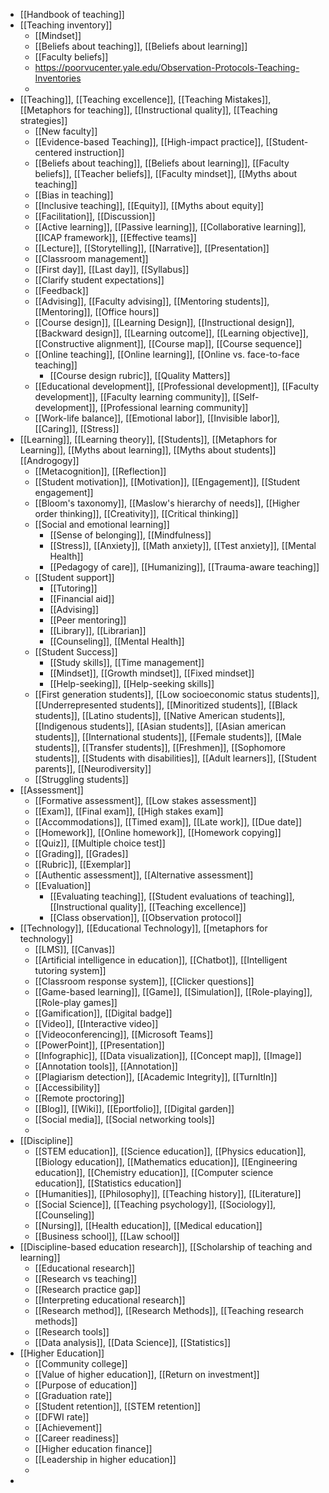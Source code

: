 - [[Handbook of teaching]]
- [[Teaching inventory]]
	- [[Mindset]]
	- [[Beliefs about teaching]], [[Beliefs about learning]]
	- [[Faculty beliefs]]
	- https://poorvucenter.yale.edu/Observation-Protocols-Teaching-Inventories
	-
- [[Teaching]], [[Teaching excellence]], [[Teaching Mistakes]], [[Metaphors for teaching]], [[Instructional quality]], [[Teaching strategies]]
	- [[New faculty]]
	- [[Evidence-based Teaching]], [[High-impact practice]], [[Student-centered instruction]]
	- [[Beliefs about teaching]], [[Beliefs about learning]], [[Faculty beliefs]], [[Teacher beliefs]], [[Faculty mindset]], [[Myths about teaching]]
	- [[Bias in teaching]]
	- [[Inclusive teaching]], [[Equity]], [[Myths about equity]]
	- [[Facilitation]], [[Discussion]]
	- [[Active learning]], [[Passive learning]], [[Collaborative learning]], [[ICAP framework]], [[Effective teams]]
	- [[Lecture]], [[Storytelling]], [[Narrative]], [[Presentation]]
	- [[Classroom management]]
	- [[First day]], [[Last day]], [[Syllabus]]
	- [[Clarify student expectations]]
	- [[Feedback]]
	- [[Advising]], [[Faculty advising]], [[Mentoring students]], [[Mentoring]], [[Office hours]]
	- [[Course design]], [[Learning Design]], [[Instructional design]], [[Backward design]], [[Learning outcome]], [[Learning objective]], [[Constructive alignment]], [[Course map]], [[Course sequence]]
	- [[Online teaching]], [[Online learning]], [[Online vs. face-to-face teaching]]
		- [[Course design rubric]], [[Quality Matters]]
	- [[Educational development]], [[Professional development]], [[Faculty development]], [[Faculty learning community]], [[Self-development]], [[Professional learning community]]
	- [[Work-life balance]], [[Emotional labor]], [[Invisible labor]], [[Caring]], [[Stress]]
- [[Learning]], [[Learning theory]], [[Students]], [[Metaphors for Learning]], [[Myths about learning]], [[Myths about students]] [[Androgogy]]
	- [[Metacognition]], [[Reflection]]
	- [[Student motivation]], [[Motivation]], [[Engagement]], [[Student engagement]]
	- [[Bloom's taxonomy]], [[Maslow's hierarchy of needs]], [[Higher order thinking]], [[Creativity]], [[Critical thinking]]
	- [[Social and emotional learning]]
		- [[Sense of belonging]], [[Mindfulness]]
		- [[Stress]], [[Anxiety]], [[Math anxiety]], [[Test anxiety]], [[Mental Health]]
		- [[Pedagogy of care]], [[Humanizing]], [[Trauma-aware teaching]]
	- [[Student support]]
		- [[Tutoring]]
		- [[Financial aid]]
		- [[Advising]]
		- [[Peer mentoring]]
		- [[Library]], [[Librarian]]
		- [[Counseling]], [[Mental Health]]
	- [[Student Success]]
		- [[Study skills]], [[Time management]]
		- [[Mindset]], [[Growth mindset]], [[Fixed mindset]]
		- [[Help-seeking]], [[Help-seeking skills]]
	- [[First generation students]], [[Low socioeconomic status students]], [[Underrepresented students]], [[Minoritized students]], [[Black students]], [[Latino students]], [[Native American students]], [[Indigenous students]], [[Asian students]], [[Asian american students]], [[International students]], [[Female students]], [[Male students]], [[Transfer students]], [[Freshmen]], [[Sophomore students]], [[Students with disabilities]], [[Adult learners]], [[Student parents]], [[Neurodiversity]]
	- [[Struggling students]]
- [[Assessment]]
	- [[Formative assessment]], [[Low stakes assessment]]
	- [[Exam]], [[Final exam]], [[High stakes exam]]
	- [[Accommodations]], [[Timed exam]], [[Late work]], [[Due date]]
	- [[Homework]], [[Online homework]], [[Homework copying]]
	- [[Quiz]], [[Multiple choice test]]
	- [[Grading]], [[Grades]]
	- [[Rubric]], [[Exemplar]]
	- [[Authentic assessment]], [[Alternative assessment]]
	- [[Evaluation]]
		- [[Evaluating teaching]], [[Student evaluations of teaching]], [[Instructional quality]], [[Teaching excellence]]
		- [[Class observation]], [[Observation protocol]]
- [[Technology]], [[Educational Technology]], [[metaphors for technology]]
	- [[LMS]], [[Canvas]]
	- [[Artificial intelligence in education]], [[Chatbot]], [[Intelligent tutoring system]]
	- [[Classroom response system]], [[Clicker questions]]
	- [[Game-based learning]], [[Game]], [[Simulation]], [[Role-playing]], [[Role-play games]]
	- [[Gamification]], [[Digital badge]]
	- [[Video]], [[Interactive video]]
	- [[Videoconferencing]], [[Microsoft Teams]]
	- [[PowerPoint]], [[Presentation]]
	- [[Infographic]], [[Data visualization]], [[Concept map]], [[Image]]
	- [[Annotation tools]], [[Annotation]]
	- [[Plagiarism detection]], [[Academic Integrity]], [[TurnItIn]]
	- [[Accessibility]]
	- [[Remote proctoring]]
	- [[Blog]], [[Wiki]], [[Eportfolio]], [[Digital garden]]
	- [[Social media]], [[Social networking tools]]
	-
- [[Discipline]]
	- [[STEM education]], [[Science education]], [[Physics education]], [[Biology education]], [[Mathematics education]], [[Engineering education]], [[Chemistry education]], [[Computer science education]], [[Statistics education]]
	- [[Humanities]], [[Philosophy]], [[Teaching history]], [[Literature]]
	- [[Social Science]], [[Teaching psychology]], [[Sociology]], [[Counseling]]
	- [[Nursing]], [[Health education]], [[Medical education]]
	- [[Business school]], [[Law school]]
- [[Discipline-based education research]], [[Scholarship of teaching and learning]]
	- [[Educational research]]
	- [[Research vs teaching]]
	- [[Research practice gap]]
	- [[Interpreting educational research]]
	- [[Research method]], [[Research Methods]], [[Teaching research methods]]
	- [[Research tools]]
	- [[Data analysis]], [[Data Science]], [[Statistics]]
- [[Higher Education]]
	- [[Community college]]
	- [[Value of higher education]], [[Return on investment]]
	- [[Purpose of education]]
	- [[Graduation rate]]
	- [[Student retention]], [[STEM retention]]
	- [[DFWI rate]]
	- [[Achievement]]
	- [[Career readiness]]
	- [[Higher education finance]]
	- [[Leadership in higher education]]
	-
-